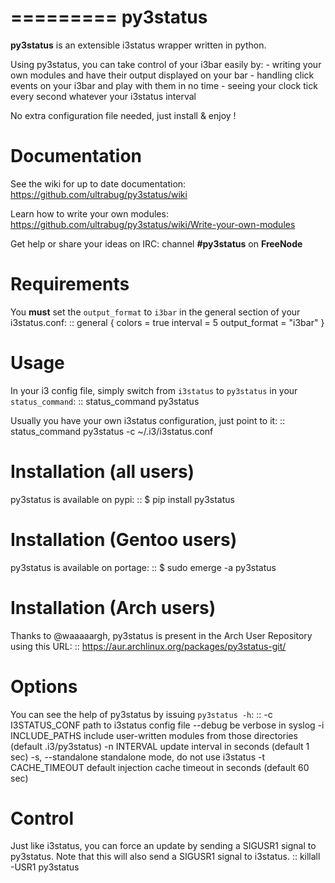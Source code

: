=========
py3status
=========
**py3status** is an extensible i3status wrapper written in python.

Using py3status, you can take control of your i3bar easily by:
    - writing your own modules and have their output displayed on your bar
    - handling click events on your i3bar and play with them in no time
    - seeing your clock tick every second whatever your i3status interval

No extra configuration file needed, just install & enjoy !

Documentation
=============
See the wiki for up to date documentation:
    https://github.com/ultrabug/py3status/wiki

Learn how to write your own modules:
    https://github.com/ultrabug/py3status/wiki/Write-your-own-modules

Get help or share your ideas on IRC:
    channel **#py3status** on **FreeNode**

Requirements
============
You **must** set the `output_format` to `i3bar` in the general section of your i3status.conf:
::
    general {
        colors = true
        interval = 5
        output_format = "i3bar"
    }

Usage
=====
In your i3 config file, simply switch from `i3status` to `py3status` in your `status_command`:
::
    status_command py3status

Usually you have your own i3status configuration, just point to it:
::
    status_command py3status -c ~/.i3/i3status.conf

Installation (all users)
========================
py3status is available on pypi:
::
    $ pip install py3status

Installation (Gentoo users)
===========================
py3status is available on portage:
::
    $ sudo emerge -a py3status

Installation (Arch users)
=========================
Thanks to @waaaaargh, py3status is present in the Arch User Repository using this URL:
::
    https://aur.archlinux.org/packages/py3status-git/

Options
=======
You can see the help of py3status by issuing `py3status -h`:
::
    -c I3STATUS_CONF  path to i3status config file
    --debug           be verbose in syslog
    -i INCLUDE_PATHS  include user-written modules from those directories
                      (default .i3/py3status)
    -n INTERVAL       update interval in seconds (default 1 sec)
    -s, --standalone  standalone mode, do not use i3status
    -t CACHE_TIMEOUT  default injection cache timeout in seconds
                      (default 60 sec)

Control
=======
Just like i3status, you can force an update by sending a SIGUSR1 signal to py3status.
Note that this will also send a SIGUSR1 signal to i3status.
::
    killall -USR1 py3status
